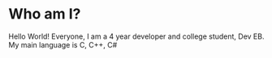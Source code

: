 # Who am I?
Hello World! Everyone, I am a 4 year developer and college student, Dev EB.
My main language is C, C++, C\#
